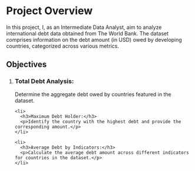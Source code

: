 <!DOCTYPE html>
<html>

<head>
  <title>Project Overview</title>
</head>

<body>

  <h1>Project Overview</h1>

  <p>In this project, I, as an Intermediate Data Analyst, aim to analyze international debt data obtained from The World Bank. The dataset comprises information on the debt amount (in USD) owed by developing countries, categorized across various metrics.</p>

  <h2>Objectives</h2>

  <ol>
    <li>
      <h3>Total Debt Analysis:</h3>
      <p>Determine the aggregate debt owed by countries featured in the dataset.</p>
    </li>

    <li>
      <h3>Maximum Debt Holder:</h3>
      <p>Identify the country with the highest debt and provide the corresponding amount.</p>
    </li>

    <li>
      <h3>Average Debt by Indicators:</h3>
      <p>Calculate the average debt amount across different indicators for countries in the dataset.</p>
    </li>
  </ol>
  
</body>

</html>
